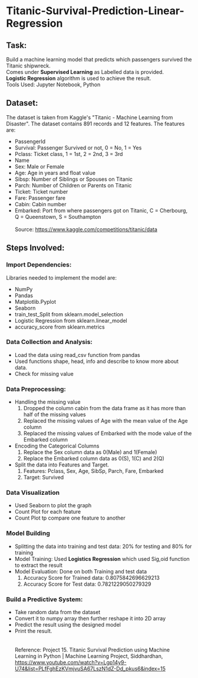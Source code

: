 # Titanic-Survival-Prediction-Linear-Regression
## Task:
Build a machine learning model that predicts which passengers survived the Titanic shipwreck.</br>
Comes under **Supervised Learning** as Labelled data is provided.</br>
**Logistic Regression** algorithm is used to achieve the result.</br>
Tools Used: Jupyter Notebook, Python

## Dataset:
The dataset is taken from Kaggle's "Titanic - Machine Learning from Disaster". The dataset contains 891 records and 12 features. The features are:
- PassengerId
- Survival: Passenger Survived or not,	0 = No, 1 = Yes
- Pclass: Ticket class,	1 = 1st, 2 = 2nd, 3 = 3rd
- Name
- Sex: Male or Female	
- Age: Age in years and float value	
- Sibsp: Number of Siblings or Spouses on Titanic
- Parch: Number of Children or Parents on Titanic
- Ticket:	Ticket number	
- Fare:	Passenger fare	
- Cabin:	Cabin number	
- Embarked:	Port from where passengers got on Titanic,	C = Cherbourg, Q = Queenstown, S = Southampton</br></br>
Source: https://www.kaggle.com/competitions/titanic/data

## Steps Involved:
### Import Dependencies:
Libraries needed to implement the model are:

- NumPy
- Pandas
- Matplotlib.Pyplot
- Seaborn
- train_test_Split from sklearn.model_selection
- Logistic Regression from sklearn.linear_model
- accuracy_score from sklearn.metrics

### Data Collection and Analysis:
- Load the data using read_csv function from pandas
- Used functions shape, head, info and describe to know more about data.
- Check for missing value

### Data Preprocessing:
- Handling the missing value
  1. Dropped the column cabin from the data frame as it has more than half of the missing values
  2. Replaced the missing values of Age with the mean value of the Age column
  3. Replaced the missing values of Embarked with the mode value of the Embarked column
- Encoding the Categorical Columns
  1. Replace the Sex column data as 0(Male) and 1(Female)
  2. Replace the Embarked column data as 0(S), 1(C) and 2(Q)
- Split the data into Features and Target.
  1. Features: Pclass, Sex, Age, SibSp, Parch, Fare, Embarked
  2. Target: Survived
### Data Visualization
- Used Seaborn to plot the graph
- Count Plot for each feature
- Count Plot tp compare one feature to another
### Model Building
- Splitting the data into training and test data: 20% for testing and 80% for training
- Model Training: Used **Logistics Regression** which used Sig,oid function to extract the result
- Model Evaluation: Done on both Training and test data
  1. Accuracy Score for Trained data:  0.8075842696629213
  2. Accuracy Score for Test data:  0.7821229050279329
### Build a Predictive System:
- Take random data from the dataset
- Convert it to numpy array then further reshape it into 2D array
- Predict the result using the designed model
- Print the result.</br></br></br>
Reference: Project 15. Titanic Survival Prediction using Machine Learning in Python | Machine Learning Project, Siddhardhan, https://www.youtube.com/watch?v=Lgp14y9-U74&list=PLfFghEzKVmjvuSA67LszN1dZ-Dd_pkus6&index=15
